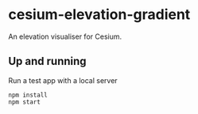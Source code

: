 cesium-elevation-gradient
=========================

An elevation visualiser for Cesium.

Up and running
--------------
Run a test app with a local server

```
npm install
npm start
```
